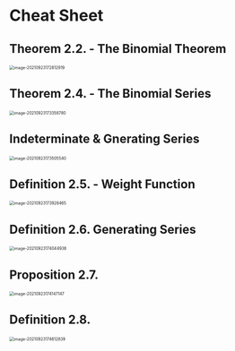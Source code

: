 # Cheat Sheet

## Theorem 2.2. - The Binomial Theorem

<img src="D:\dev\AllNote\.mdnote\assets\image-20210923172812919.png" alt="image-20210923172812919" style="zoom:50%;" />

## Theorem 2.4. - The Binomial Series

<img src="D:\dev\AllNote\.mdnote\assets\image-20210923173358780.png" alt="image-20210923173358780" style="zoom:50%;" />

## Indeterminate & Gnerating Series

<img src="D:\dev\AllNote\.mdnote\assets\image-20210923173505540.png" alt="image-20210923173505540" style="zoom:50%;" />

## Definition 2.5. - Weight Function

<img src="D:\dev\AllNote\.mdnote\assets\image-20210923173926465.png" alt="image-20210923173926465" style="zoom:50%;" />

## Definition 2.6. Generating Series

<img src="D:\dev\AllNote\.mdnote\assets\image-20210923174044938.png" alt="image-20210923174044938" style="zoom:50%;" />

## Proposition 2.7.

<img src="D:\dev\AllNote\.mdnote\assets\image-20210923174147147.png" alt="image-20210923174147147" style="zoom:50%;" />

## Definition 2.8.

<img src="D:\dev\AllNote\.mdnote\assets\image-20210923174612839.png" alt="image-20210923174612839" style="zoom:50%;" />
